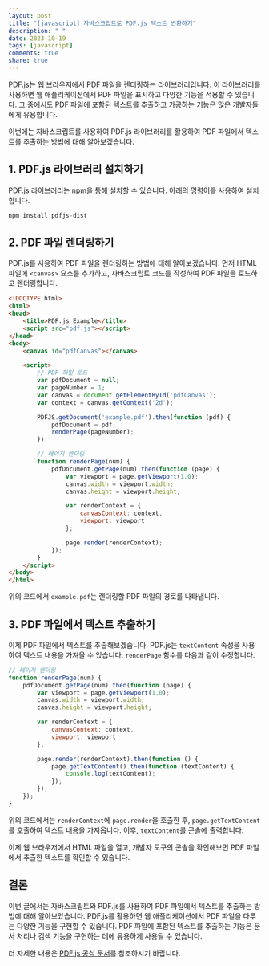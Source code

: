 ```yaml
---
layout: post
title: "[javascript] 자바스크립트로 PDF.js 텍스트 변환하기"
description: " "
date: 2023-10-19
tags: [javascript]
comments: true
share: true
---
```


PDF.js는 웹 브라우저에서 PDF 파일을 렌더링하는 라이브러리입니다. 이 라이브러리를 사용하면 웹 애플리케이션에서 PDF 파일을 표시하고 다양한 기능을 적용할 수 있습니다. 그 중에서도 PDF 파일에 포함된 텍스트를 추출하고 가공하는 기능은 많은 개발자들에게 유용합니다.

이번에는 자바스크립트를 사용하여 PDF.js 라이브러리를 활용하여 PDF 파일에서 텍스트를 추출하는 방법에 대해 알아보겠습니다.

## 1. PDF.js 라이브러리 설치하기

PDF.js 라이브러리는 npm을 통해 설치할 수 있습니다. 아래의 명령어를 사용하여 설치합니다.

```javascript
npm install pdfjs-dist
```

## 2. PDF 파일 렌더링하기

PDF.js를 사용하여 PDF 파일을 렌더링하는 방법에 대해 알아보겠습니다. 먼저 HTML 파일에 `<canvas>` 요소를 추가하고, 자바스크립트 코드를 작성하여 PDF 파일을 로드하고 렌더링합니다.

```html
<!DOCTYPE html>
<html>
<head>
    <title>PDF.js Example</title>
    <script src="pdf.js"></script>
</head>
<body>
    <canvas id="pdfCanvas"></canvas>

    <script>
        // PDF 파일 로드
        var pdfDocument = null;
        var pageNumber = 1;
        var canvas = document.getElementById('pdfCanvas');
        var context = canvas.getContext('2d');

        PDFJS.getDocument('example.pdf').then(function (pdf) {
            pdfDocument = pdf;
            renderPage(pageNumber);
        });

        // 페이지 렌더링
        function renderPage(num) {
            pdfDocument.getPage(num).then(function (page) {
                var viewport = page.getViewport(1.0);
                canvas.width = viewport.width;
                canvas.height = viewport.height;

                var renderContext = {
                    canvasContext: context,
                    viewport: viewport
                };

                page.render(renderContext);
            });
        }
    </script>
</body>
</html>
```

위의 코드에서 `example.pdf`는 렌더링할 PDF 파일의 경로를 나타냅니다.

## 3. PDF 파일에서 텍스트 추출하기

이제 PDF 파일에서 텍스트를 추출해보겠습니다. PDF.js는 `textContent` 속성을 사용하여 텍스트 내용을 가져올 수 있습니다. `renderPage` 함수를 다음과 같이 수정합니다.

```javascript
// 페이지 렌더링
function renderPage(num) {
    pdfDocument.getPage(num).then(function (page) {
        var viewport = page.getViewport(1.0);
        canvas.width = viewport.width;
        canvas.height = viewport.height;

        var renderContext = {
            canvasContext: context,
            viewport: viewport
        };

        page.render(renderContext).then(function () {
            page.getTextContent().then(function (textContent) {
                console.log(textContent);
            });
        });
    });
}
```

위의 코드에서는 `renderContext`에 `page.render`을 호출한 후, `page.getTextContent`를 호출하여 텍스트 내용을 가져옵니다. 이후, `textContent`를 콘솔에 출력합니다.

이제 웹 브라우저에서 HTML 파일을 열고, 개발자 도구의 콘솔을 확인해보면 PDF 파일에서 추출한 텍스트를 확인할 수 있습니다.

## 결론

이번 글에서는 자바스크립트와 PDF.js를 사용하여 PDF 파일에서 텍스트를 추출하는 방법에 대해 알아보았습니다. PDF.js를 활용하면 웹 애플리케이션에서 PDF 파일을 다루는 다양한 기능을 구현할 수 있습니다. PDF 파일에 포함된 텍스트를 추출하는 기능은 문서 처리나 검색 기능을 구현하는 데에 유용하게 사용될 수 있습니다.

더 자세한 내용은 [PDF.js 공식 문서](https://mozilla.github.io/pdf.js/)를 참조하시기 바랍니다.